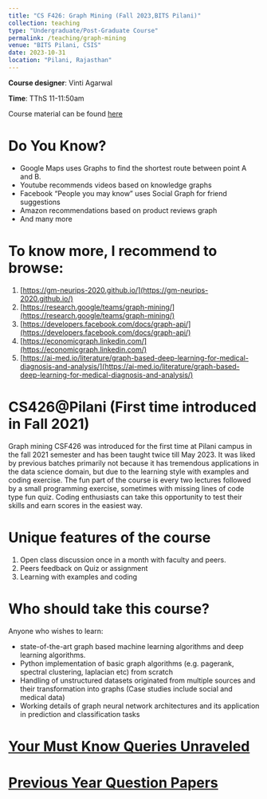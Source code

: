 ```yaml
---
title: "CS F426: Graph Mining (Fall 2023,BITS Pilani)"
collection: teaching
type: "Undergraduate/Post-Graduate Course"
permalink: /teaching/graph-mining
venue: "BITS Pilani, CSIS"
date: 2023-10-31
location: "Pilani, Rajasthan"
---
```


<!--This is a description of a teaching experience. You can use markdown like any other post.-->

**Course designer**: Vinti Agarwal

**Time**: TThS 11-11:50am

Course material can be found [here](https://vinti8776.github.io/graph-mining/)

Do You Know?
======
- Google Maps uses Graphs to find the shortest route between point A and B.
- Youtube recommends videos based on knowledge graphs
- Facebook “People you may know” uses Social Graph for friend suggestions
- Amazon recommendations based on product reviews graph
- And many more

To know more, I recommend to browse:
======
1. [https://gm-neurips-2020.github.io/](https://gm-neurips-2020.github.io/)
2. [https://research.google/teams/graph-mining/](https://research.google/teams/graph-mining/)
3. [https://developers.facebook.com/docs/graph-api/](https://developers.facebook.com/docs/graph-api/)
4. [https://economicgraph.linkedin.com/](https://economicgraph.linkedin.com/)
5. [https://ai-med.io/literature/graph-based-deep-learning-for-medical-diagnosis-and-analysis/](https://ai-med.io/literature/graph-based-deep-learning-for-medical-diagnosis-and-analysis/)

CS426@Pilani (First time introduced in Fall 2021)
======
Graph mining CSF426 was introduced for the first time at Pilani campus in the fall 2021
semester and has been taught twice till May 2023. It was liked by previous batches
primarily not because it has tremendous applications in the data science domain, but
due to the learning style with examples and coding exercise. The fun part of the course
is every two lectures followed by a small programming exercise, sometimes with
missing lines of code type fun quiz. Coding enthusiasts can take this opportunity to test
their skills and earn scores in the easiest way.

Unique features of the course
======
1. Open class discussion once in a month with faculty and peers.
2. Peers feedback on Quiz or assignment
3. Learning with examples and coding

Who should take this course?
======
Anyone who wishes to learn:
- state-of-the-art graph based machine learning algorithms and deep learning
algorithms.
- Python implementation of basic graph algorithms (e.g. pagerank, spectral clustering,
laplacian etc) from scratch
- Handling of unstructured datasets originated from multiple sources and their
transformation into graphs (Case studies include social and medical data)
- Working details of graph neural network architectures and its application in prediction and classification tasks

[Your Must Know Queries Unraveled](https://vinti8776.github.io/v_agarwal//teaching/graph-mining/faqs)
======

[Previous Year Question Papers](https://vinti8776.github.io/v_agarwal//teaching/graph-mining/pyqs)
======



<!--Some popular questions you may have in your mind
======
- Why is it a 4 credit course?

One straightforward answer is it comes under advanced machine learning courses. The skills
which you will gain from the courses are not ordinary. Most of the theoretical concepts
integrated with lab exercise gives you an unique experience which is difficult to see in other
courses.

- Is it difficult to qualify in comparison to other 3-credit courses?

No. One biggest advantage the course brings to you is an opportunity to balance your
theoretical and coding strengths. Weightage divided between theory and coding is 50:50. Those
who have a strong interest in either of these can easily sail through it.

Note: Sometimes, 3-unit courses can be a lot harder than 4-unit courses. It usually just
means the course doesn’t have extensive practical sessions, but that just makes it even
harder without lowering the workload

- Do we need some prior knowledge before joining the course?
   
Yes, but basic knowledge. The lessons from class 12 mathematics (e.g. solving linear
equations, differentiation, calculating probabilities etc) should be suffice to grasp the class
learnings.

- Which programming language is used for coding and what level of
proficiency is expected?

Preferably Python. But there is a flexibility to choose any other programming language also. If
you possess the skill to play with arrays and matrices, and basic operations on them would be
good to start with. Working with some library packages e.g. networkx, scipy etc. can be learned
as the course progresses.-->


